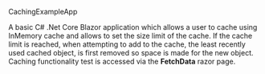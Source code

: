 CachingExampleApp

A basic C# .Net Core Blazor application which allows a user to cache using InMemory cache and allows to set the size limit of the cache.
If the cache limit is reached, when attempting to add to the cache, the least recently used cached object, is first removed so space is made for the new object.
<br/>Caching functionality test is accessed via the <b>FetchData</b> razor page.
